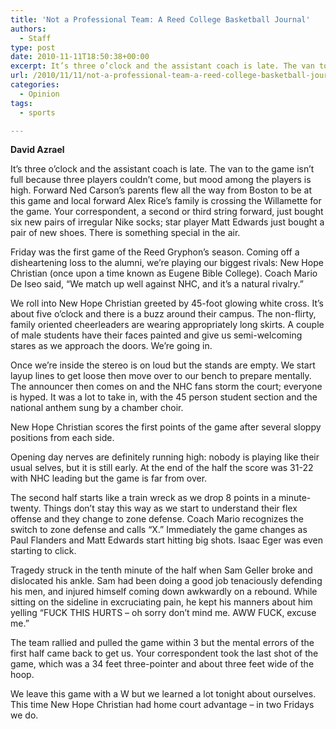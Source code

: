 ```yaml
---
title: 'Not a Professional Team: A Reed College Basketball Journal'
authors: 
  - Staff
type: post
date: 2010-11-11T18:50:38+00:00
excerpt: It’s three o’clock and the assistant coach is late. The van to the game isn’t full because three players couldn’t come, but mood among the players is high.
url: /2010/11/11/not-a-professional-team-a-reed-college-basketball-journal/
categories:
  - Opinion
tags:
  - sports

---
```

**David Azrael**

It’s three o’clock and the assistant coach is late. The van to the game isn’t full because three players couldn’t come, but mood among the players is high. Forward Ned Carson’s parents flew all the way from Boston to be at this game and local forward Alex Rice’s family is crossing the Willamette for the game. Your correspondent, a second or third string forward, just bought six new pairs of irregular Nike socks; star player Matt Edwards just bought a pair of new shoes. There is something special in the air.

Friday was the first game of the Reed Gryphon’s season. Coming off a disheartening loss to the alumni, we’re playing our biggest rivals: New Hope Christian (once upon a time known as Eugene Bible College). Coach Mario De Iseo said, “We match up well against NHC, and it’s a natural rivalry.”

We roll into New Hope Christian greeted by 45-foot glowing white cross. It’s about five o’clock and there is a buzz around their campus. The non-flirty, family oriented cheerleaders are wearing appropriately long skirts. A couple of male students have their faces painted and give us semi-welcoming stares as we approach the doors. We’re going in.

Once we’re inside the stereo is on loud but the stands are empty. We start layup lines to get loose then move over to our bench to prepare mentally. The announcer then comes on and the NHC fans storm the court; everyone is hyped. It was a lot to take in, with the 45 person student section and the national anthem sung by a chamber choir.

New Hope Christian scores the first points of the game after several sloppy positions from each side.

Opening day nerves are definitely running high: nobody is playing like their usual selves, but it is still early. At the end of the half the score was 31-22 with NHC leading but the game is far from over.

The second half starts like a train wreck as we drop 8 points in a minute-twenty. Things don’t stay this way as we start to understand their flex offense and they change to zone defense. Coach Mario recognizes the switch to zone defense and calls “X.” Immediately the game changes as Paul Flanders and Matt Edwards start hitting big shots. Isaac Eger was even starting to click.

Tragedy struck in the tenth minute of the half when Sam Geller broke and dislocated his ankle. Sam had been doing a good job tenaciously defending his men, and injured himself coming down awkwardly on a rebound. While sitting on the sideline in excruciating pain, he kept his manners about him yelling “FUCK THIS HURTS – oh sorry don’t mind me. AWW FUCK, excuse me.”

The team rallied and pulled the game within 3 but the mental errors of the first half came back to get us. Your correspondent took the last shot of the game, which was a 34 feet three-pointer and about three feet wide of the hoop.

We leave this game with a W but we learned a lot tonight about ourselves. This time New Hope Christian had home court advantage – in two Fridays we do.